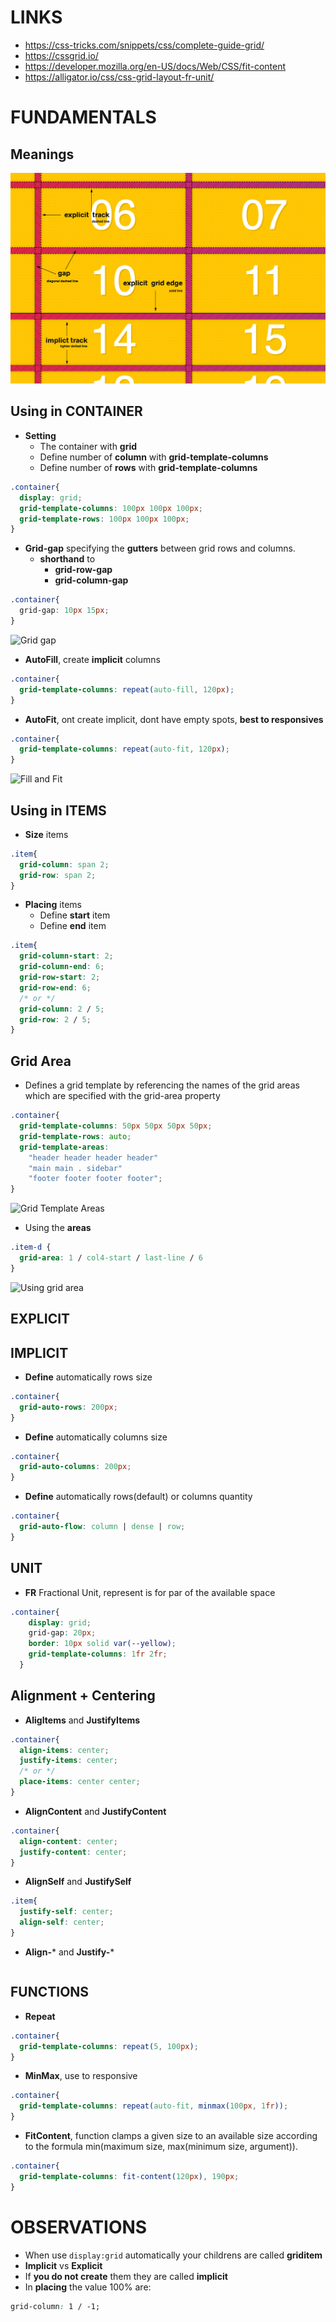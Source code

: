 # LINKS
- https://css-tricks.com/snippets/css/complete-guide-grid/
- https://cssgrid.io/
- https://developer.mozilla.org/en-US/docs/Web/CSS/fit-content
- https://alligator.io/css/css-grid-layout-fr-unit/

# FUNDAMENTALS

## Meanings
![Grid meanings](LineMeanings.png)


## Using in **CONTAINER**

- **Setting** 
  - The container with **grid**
  - Define number of **column** with **grid-template-columns**
  - Define number of **rows** with **grid-template-columns**
```css
.container{
  display: grid;
  grid-template-columns: 100px 100px 100px;
  grid-template-rows: 100px 100px 100px;
}
```

- **Grid-gap** specifying the **gutters** between grid rows and columns.
  - **shorthand** to
    - **grid-row-gap**
    - **grid-column-gap**
```css
.container{
  grid-gap: 10px 15px;
}
```
![Grid gap](https://cdn.css-tricks.com/wp-content/uploads/2016/03/grid-column-row-gap.png)

- **AutoFill**, create **implicit** columns
```css
.container{
  grid-template-columns: repeat(auto-fill, 120px);
}
```

- **AutoFit**, ont create implicit, dont have empty spots, **best to responsives**
```css
.container{
  grid-template-columns: repeat(auto-fit, 120px);
}
```

![Fill and Fit](https://i.imgur.com/QgrEPfN.png)

## Using in **ITEMS**
- **Size** items
```css
.item{
  grid-column: span 2;
  grid-row: span 2;
}
```

- **Placing** items
  - Define **start** item
  - Define **end** item
```css
.item{
  grid-column-start: 2;
  grid-column-end: 6;
  grid-row-start: 2;
  grid-row-end: 6;
  /* or */
  grid-column: 2 / 5;
  grid-row: 2 / 5;
}
```

## Grid Area
- Defines a grid template by referencing the names of the grid areas which are specified with the grid-area property
```css
.container{
  grid-template-columns: 50px 50px 50px 50px;
  grid-template-rows: auto;
  grid-template-areas: 
    "header header header header"
    "main main . sidebar"
    "footer footer footer footer";
}
```
![Grid Template Areas](https://cdn.css-tricks.com/wp-content/uploads/2016/03/grid-template-areas.png)

- Using the **areas**
```css
.item-d {
  grid-area: 1 / col4-start / last-line / 6
}
```
![Using grid area](https://cdn.css-tricks.com/wp-content/uploads/2016/03/grid-start-end-d.png)


## EXPLICIT

## IMPLICIT

- **Define**  automatically rows size
```css
.container{
  grid-auto-rows: 200px;
}
```
- **Define**  automatically columns size
```css
.container{
  grid-auto-columns: 200px;
}
```
- **Define**  automatically rows(default) or columns quantity 
```css
.container{
  grid-auto-flow: column | dense | row;
}
```


## UNIT
- **FR** Fractional Unit, represent is for par of the available space
```css
.container{
    display: grid;
    grid-gap: 20px; 
    border: 10px solid var(--yellow);
    grid-template-columns: 1fr 2fr;
  }
```

## Alignment + Centering
- **AligItems** and **JustifyItems**
```css
.container{
  align-items: center;
  justify-items: center;
  /* or */
  place-items: center center;
}
```

- **AlignContent** and **JustifyContent**
```css
.container{
  align-content: center;
  justify-content: center;
}
```

- **AlignSelf** and **JustifySelf**
```css
.item{
  justify-self: center;
  align-self: center;
}
```

- **Align-*** and **Justify-***
```css
```

## FUNCTIONS
- **Repeat**
```css
.container{
  grid-template-columns: repeat(5, 100px);
}
```

- **MinMax**, use to responsive
```css
.container{
  grid-template-columns: repeat(auto-fit, minmax(100px, 1fr));
}
```

- **FitContent**, function clamps a given size to an available size according to the formula min(maximum size, max(minimum size, argument)).
```css
.container{
  grid-template-columns: fit-content(120px), 190px;
}
```


# OBSERVATIONS
- When use `display:grid` automatically your childrens are called **griditem**
- **Implicit** vs **Explicit**
 - If **you do not create** them they are called **implicit**
- In **placing** the value 100% are:
```css
grid-column: 1 / -1;
```